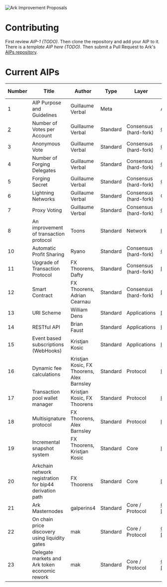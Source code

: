![Ark Improvement Proposals](assets/img/AIP_Header.png)

# Contributing
First review *AIP-1 (TODO)*. Then clone the repository and add your AIP to it. There is a *template AIP here (TODO)*. Then submit a Pull Request to Ark's [AIPs repository](https://github.com/ArkEcosystem/AIPs).

# Current AIPs
| Number        | Title        | Author | Type  | Layer        | Status / Discussion |
| ------------- | ------------ | ------ | ----- | ------------ | ------------------- |
| 1 | AIP Purpose and Guidelines | Guillaume Verbal | Meta | | Active |
| [2](AIPS/aip-2.md) | Number of Votes per Account | Guillaume Verbal | Standard | Consensus (hard-fork) | [Canceled](https://github.com/ArkEcosystem/AIPs/issues/1) |
| 3 | Anonymous Vote | Guillaume Verbal | Standard | Consensus (hard-fork) | [Canceled](https://github.com/ArkEcosystem/AIPs/issues/5) |
| 4 | Number of Forging Delegates | Guillaume Verbal | Standard | Consensus (hard-fork) | [Canceled](https://github.com/ArkEcosystem/AIPs/issues/3) |
| 5 | Forging Secret | Guillaume Verbal | Standard | Consensus (hard-fork) | [Canceled](https://github.com/ArkEcosystem/AIPs/issues/6) |
| 6 | Lightning Networks | Guillaume Verbal | Standard | Consensus (hard-fork) | Canceled |
| 7 | Proxy Voting | Guillaume Verbal | Standard | Consensus (hard-fork) | [Canceled](https://github.com/ArkEcosystem/AIPs/issues/2) |
| 8 | An improvement of transaction protocol | Toons | Standard | Network | [Implemented](https://github.com/ArkEcosystem/AIPs/issues/7) |
| 10 | Automatic Profit Sharing | Ryano | Standard | Consensus (hard-fork) | [Canceled](https://github.com/ArkEcosystem/AIPs/blob/master/AIPS/aip-10.md) |
| 11 | Upgrade of Transaction Protocol | FX Thoorens, Dafty | Standard | Consensus (hard-fork) | [Implemented](https://github.com/ArkEcosystem/AIPs/blob/master/AIPS/aip-11.md) |
| 12 | Smart Contract | FX Thoorens, Adrian Cearnau | Standard | Consensus (hard-fork) | [Draft](https://github.com/ArkEcosystem/AIPs/blob/master/AIPS/aip-12.md) |
| 13 | URI Scheme | William Dens | Standard  | Applications | [Draft](/AIPS/aip-13.md) |
| 14 | RESTful API | Brian Faust | Standard  | Applications | [Implemented](/AIPS/aip-14.md) |
| 15 | Event based subscriptions (WebHooks) | Kristjan Kosic | Standard  | Applications | [Implemented](/AIPS/aip-15.md) |
| 16 | Dynamic fee calculations | Kristjan Kosic, FX Thoorens, Alex Barnsley | Standard  | Protocol | [Implemented](/AIPS/aip-16.md) |
| 17 | Transaction pool wallet manager | Kristjan Kosic, FX Thoorens | Standard  | Protocol | [Implemented](/AIPS/aip-17.md) |
| 18 | Multisignature protocol | FX Thoorens, Alex Barnsley | Standard  | Protocol | [In progress](/AIPS/aip-18.md) |
| 19 | Incremental snapshot system | FX Thoorens, Kristjan Kosic | Standard  | Core | [Implemented](/AIPS/aip-19.md) |
| 20 | Arkchain network registration for bip44 derivation path  | FX Thoorens | Standard  | Core | [Draft](https://github.com/ArkEcosystem/AIPs/issues/29) |
| 21 | Ark Masternodes | galperins4 | Standard  | Core / Protocol | [Open Discussion](/AIPS/aip-21.md) |
| 22 | On chain price discovery using liquidity gates | mak | Standard  | Core / Protocol | [Open Discussion](/AIPS/AIP-22.md) |
| 23 | Delegate markets and Ark token economic rework | mak | Standard  | Core / Protocol | [Open Discussion](/AIPS/AIP-23.md) |
